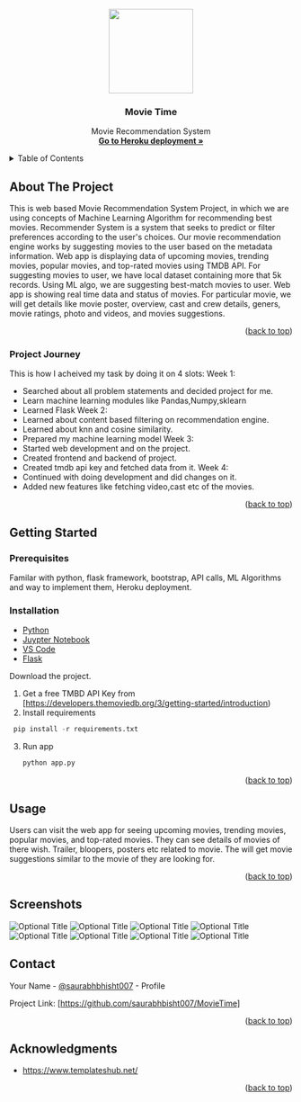 <div id="top"></div>

<!-- PROJECT LOGO -->
<br />
<div align="center">
  <img src="/static/images/logo1.png",  width="150"/>
  <h3 align="center">Movie Time </h3>

  <p align="center">
    Movie Recommendation System
    <br />
    <a href="https://movie-time-recommendation.herokuapp.com/"><strong>Go to Heroku deployment »</strong></a>
    <br />
  </p>
</div>



<!-- TABLE OF CONTENTS -->
<details>
  <summary>Table of Contents</summary>
  <ol>
    <li>
      <a href="#about-the-project">About The Project</a>
      <ul>
        <li><a href="#journey">Project Journey</a></li>
      </ul>
    </li>
    <li>
      <a href="#getting-started">Getting Started</a>
      <ul>
        <li><a href="#prerequisites">Prerequisites</a></li>
        <li><a href="#installation">Installation</a></li>
      </ul>
    </li>
    <li><a href="#usage">Usage</a></li>
    <li><a href="#screenshots">Screenshots</a></li>
    <li><a href="#contacts">Contacts</a></li>
  </ol>
</details>



<!-- ABOUT THE PROJECT -->
## About The Project

This is web based Movie Recommendation System Project, in which we are using concepts of Machine Learning Algorithm for recommending best movies. Recommender System is a system that seeks to predict or filter preferences according to the user's choices. Our movie recommendation engine works by suggesting movies to the user based on the metadata information.
Web app is displaying data of upcoming movies, trending movies, popular movies, and top-rated movies using TMDB API. For suggesting movies to user, we have local dataset containing more that 5k records. Using ML algo, we are suggesting best-match movies to user.
Web app is showing real time data and status of movies.
For particular movie, we will get details like movie poster, overview, cast and crew details, geners, movie ratings, photo and videos, and movies suggestions.

<p align="right">(<a href="#top">back to top</a>)</p>

<!-- Project Journey -->
### Project Journey
This is how I acheived my task by doing it on 4 slots:
Week 1:
* Searched about all problem statements and decided project for me.
* Learn machine learning modules like Pandas,Numpy,sklearn
* Learned Flask
Week 2:
* Learned about content based filtering on recommendation engine.
* Learned about knn and cosine similarity.
* Prepared my machine learning model
Week 3:
* Started web development and on the project.
* Created frontend and backend of project.
* Created tmdb api key and fetched data from it.
Week 4:
* Continued with doing development and did changes on it.
* Added new features like fetching video,cast etc of the movies.

<p align="right">(<a href="#top">back to top</a>)</p>


<!-- GETTING STARTED -->
## Getting Started

### Prerequisites

Familar with python, flask framework, bootstrap, API calls, ML Algorithms and way to implement them, Heroku deployment.

### Installation

* [Python](https://www.python.org/)
* [Juypter Notebook](https://jupyter.org/)
* [VS Code](https://code.visualstudio.com/)
* [Flask](https://flask.palletsprojects.com/en/2.1.x/)

Download the project.

1. Get a free TMBD API Key from [https://developers.themoviedb.org/3/getting-started/introduction)
2. Install requirements
  ```py
   pip install -r requirements.txt
   ```
3. Run app
   ```py
   python app.py
   ```

<p align="right">(<a href="#top">back to top</a>)</p>


<!-- USAGE EXAMPLES -->
## Usage

Users can visit the web app for seeing upcoming movies, trending movies, popular movies, and top-rated movies.
They can see details of movies of there wish. Trailer, bloopers, posters etc related to movie.
The will get movie suggestions similar to the movie of they are looking for.

<p align="right">(<a href="#top">back to top</a>)</p>

<!-- Screenshots -->
## Screenshots

 ![](/static/images/Screen1.PNG?raw=true "Optional Title") ![](/static/images/Screen2.PNG?raw=true "Optional Title")
 ![](/static/images/Screen3.PNG?raw=true "Optional Title") ![](/static/images/Screen4.PNG?raw=true "Optional Title")
 ![](/static/images/Screen5.PNG?raw=true "Optional Title") ![](/static/images/Screen6.PNG?raw=true "Optional Title")
 ![](/static/images/Screen7.PNG?raw=true "Optional Title") ![](/static/images/Screen8.PNG?raw=true "Optional Title")

<!-- CONTACT -->
## Contact

Your Name - [@saurabhbhisht007](https://github.com/saurabhbisht007) - Profile

Project Link: [https://github.com/saurabhbisht007/MovieTime]

<p align="right">(<a href="#top">back to top</a>)</p>


<!-- ACKNOWLEDGMENTS -->
## Acknowledgments

* https://www.templateshub.net/

<p align="right">(<a href="#top">back to top</a>)</p>


